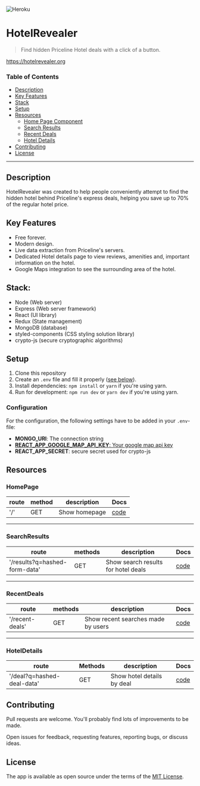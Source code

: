 ![Heroku](https://pyheroku-badge.herokuapp.com/?app=hotel-revealer&style=flat)

# HotelRevealer
> Find hidden Priceline Hotel deals with a click of a button.

https://hotelrevealer.org

### Table of Contents

- [Description](#description)
- [Key Features](#key-features)
- [Stack](#Stack)
- [Setup](#Setup)
- [Resources](#Resources)
    - [Home Page Component](#HomePage)
    - [Search Results](#SearchResults)
    - [Recent Deals](#RecentDeals)
    - [Hotel Details](#HotelDetails)
- [Contributing](#contributing)
- [License](#license)

---

## Description
HotelRevealer was created to help people conveniently attempt to find the hidden hotel behind Priceline's express deals,
helping you save up to 70% of the regular hotel price.


## Key Features
- Free forever.
- Modern design.
- Live data extraction from Priceline's servers.
- Dedicated Hotel details page to view reviews, amenities and, important information on the hotel.
- Google Maps integration to see the surrounding area of the hotel.

## Stack:
- Node (Web server)
- Express (Web server framework)
- React (UI library)
- Redux (State management)
- MongoDB (database)
- styled-components (CSS styling solution library)
- crypto-js (secure cryptographic algorithms)

## Setup

1. Clone this repository
2. Create an `.env` file and fill it properly ([see below](#configuration)).
3. Install dependencies: `npm install` or `yarn` if you're using yarn.
4. Run for development: `npm run dev` or `yarn dev` if you're using yarn.

### Configuration

For the configuration, the following settings have to be added in your `.env`-file:

- **MONGO_URI**: The connection string
- [**REACT_APP_GOOGLE_MAP_API_KEY**: Your google map api key](https://developers.google.com/maps/documentation/javascript/get-api-key)
- **REACT_APP_SECRET**: secure secret used for crypto-js

## Resources

### HomePage
| route | method | description | Docs |
|---|---|---|---|
|  '/' | GET | Show homepage|  [code](./frontend/src/screens/Home/Home.js) |

---

### SearchResults
| route | methods | description | Docs |
|---|---|---|---|
|  '/results?q=hashed-form-data' | GET | Show search results for hotel deals | [code](./frontend/src/screens/HotelResults/HotelResults.js) |

---
### RecentDeals
| route | methods | description | Docs |
|---|---|---|---|
|  '/recent-deals' | GET | Show recent searches made by users |  [code](./frontend/src/screens/Home/Grid/RecentDealsGrid.js) |

---
### HotelDetails
|  route | Methods | description  |  Docs |
|---|---|---|---|
|  '/deal?q=hashed-deal-data' | GET | Show hotel details by deal| [code](./frontend/src/screens/HotelDetails/HotelDetails.js) |


## Contributing

Pull requests are welcome. You'll probably find lots of improvements to be made.

Open issues for feedback, requesting features, reporting bugs, or discuss ideas.

## License

The app is available as open source under the terms of the [MIT License](https://opensource.org/licenses/MIT).

